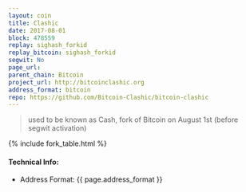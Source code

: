 ```yaml
---
layout: coin
title: Clashic
date: 2017-08-01
block: 478559
replay: sighash_forkid
replay_bitcoin: sighash_forkid
segwit: No
page_url:
parent_chain: Bitcoin
project_url: http://bitcoinclashic.org
address_format: bitcoin
repo: https://github.com/Bitcoin-Clashic/bitcoin-clashic
---
```


>used to be known as Cash, fork of Bitcoin on August 1st (before segwit activation)

{% include fork_table.html %}

#### Technical Info:

- Address Format: {{ page.address_format }}
